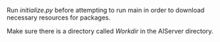 Run *initialize.py* before attempting to run main in order to download necessary resources for packages.

Make sure there is a directory called *Workdir* in the AIServer directory.
